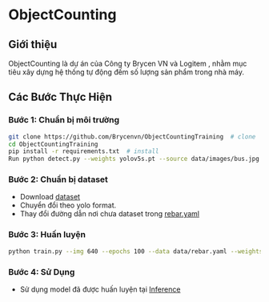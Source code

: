# ObjectCounting

## Giới thiệu

ObjectCounting là dự án của Công ty Brycen VN và Logitem , nhằm mục tiêu xây dựng hệ thống tự động đếm số lượng sản phẩm trong nhà máy.

## Các Bước Thực Hiện

### Bước 1: Chuẩn bị môi trường

```bash
git clone https://github.com/Brycenvn/ObjectCountingTraining  # clone
cd ObjectCountingTraining
pip install -r requirements.txt  # install
Run python detect.py --weights yolov5s.pt --source data/images/bus.jpg // kiểm tra môi trường đã được cài đặt thành công
```

### Bước 2: Chuẩn bị dataset 

- Download [dataset](https://drive.google.com/file/d/1-rRbIP2ds0zSjcI8j8o1ERm3ethAAiZr/view)
- Chuyển đổi theo yolo format.
- Thay đổi đường dẫn nơi chưa dataset trong [rebar.yaml](https://github.com/Brycenvn/ObjectCountingTraining/blob/master/data/rebar.yaml
)

### Bước 3: Huấn luyện 

```bash
python train.py --img 640 --epochs 100 --data data/rebar.yaml --weights yolov5s.pt
```

### Bước 4: Sử Dụng

- Sử dụng model đã được huấn luyện tại [Inference](https://github.com/Brycenvn/ObjectCountingInference)
